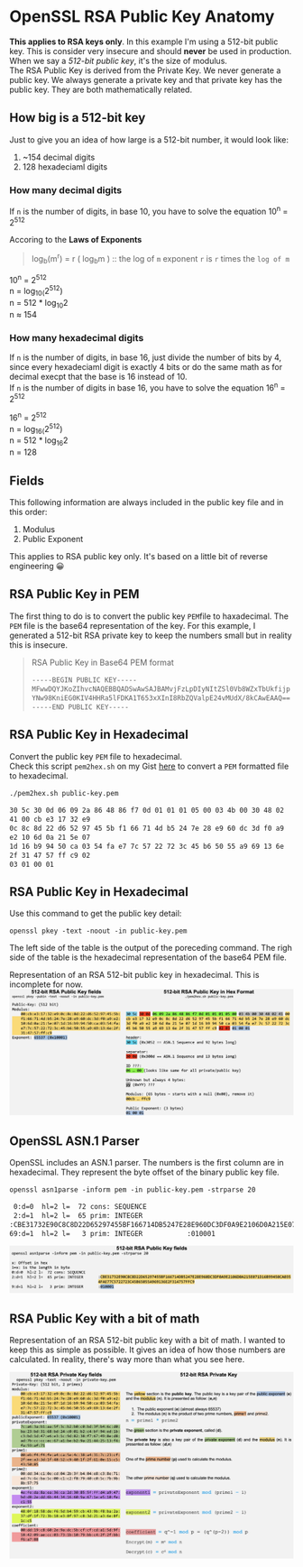 # OpenSSL RSA Public Key Anatomy
**This applies to RSA keys only**. In this example I'm using a 512-bit public key. This is consider very insecure and should **never** be used in production.  
When we say a *512-bit public key*, it's the size of modulus.  
The RSA Public Key is derived from the Private Key. We never generate a public key. We always generate a private key and that private key has the public key. They are both mathematically related.
## How big is a 512-bit key
Just to give you an idea of how large is a 512-bit number, it would look like:
1. ~154 decimal digits
2. 128 hexadeciaml digits

### How many decimal digits
If `n` is the number of digits, in base 10, you have to solve the equation 10<sup>n</sup> = 2<sup>512</sup>

Accoring to the **Laws of Exponents**
>log<sub>b</sub>(m<sup>r</sup>) = r ( log<sub>b</sub>m ) :: the log of `m` exponent `r` is `r` times the `log of m`  

10<sup>n</sup> = 2<sup>512</sup>  
n = log<sub>10(</sub>2<sup>512</sup>)  
n = 512 * log<sub>10</sub>2  
n ≈ 154  
### How many hexadecimal digits
If `n` is the number of digits, in base 16, just divide the number of bits by 4, since every hexadeciaml digit is exactly 4 bits or do the same math as for decimal execpt that the base is 16 instead of 10.    
If `n` is the number of digits in base 16, you have to solve the equation 16<sup>n</sup> = 2<sup>512</sup>

16<sup>n</sup> = 2<sup>512</sup>  
n = log<sub>16(</sub>2<sup>512</sup>)  
n = 512 * log<sub>16</sub>2  
n = 128  
  
## Fields
This following information are always included in the public key file and in this order:
1. Modulus
2. Public Exponent

This applies to RSA public key only. It's based on a little bit of reverse engineering 😀
## RSA Public Key in PEM
The first thing to do is to convert the public key `PEM`file to haxadecimal. The `PEM` file is the base64 representation of the key. For this example, I generated a 512-bit RSA private key to keep the numbers small but in reality this is insecure.
>RSA Public Key in Base64 PEM format
>```
>-----BEGIN PUBLIC KEY-----
>MFwwDQYJKoZIhvcNAQEBBQADSwAwSAJBAMvjFzLpDIyNItZSl0Vb8WZxTbUkfijp
>YNw98KniEG0KIV4HHRa5lFDKA1T653xXInI8RbZQValpE24vMUdX/8kCAwEAAQ==
>-----END PUBLIC KEY-----
>```

## RSA Public Key in Hexadecimal
Convert the public key `PEM` file to hexadecimal.  
Check this script `pem2hex.sh` on my Gist [here](https://gist.github.com/ddella/d07d5b827f3638e727bbf3dc1210d4a2) to convert a `PEM` formatted file to hexadecimal.
```shell
./pem2hex.sh public-key.pem
```
```
30 5c 30 0d 06 09 2a 86 48 86 f7 0d 01 01 01 05 00 03 4b 00 30 48 02 41 00 cb e3 17 32 e9 
0c 8c 8d 22 d6 52 97 45 5b f1 66 71 4d b5 24 7e 28 e9 60 dc 3d f0 a9 e2 10 6d 0a 21 5e 07 
1d 16 b9 94 50 ca 03 54 fa e7 7c 57 22 72 3c 45 b6 50 55 a9 69 13 6e 2f 31 47 57 ff c9 02 
03 01 00 01
```
## RSA Public Key in Hexadecimal
Use this command to get the public key detail:
```shell
openssl pkey -text -noout -in public-key.pem
```
The left side of the table is the output of the poreceding command. The righ side of the table is the hexadecimal representation of the base64 PEM file.  

Representation of an RSA 512-bit public key in hexadecimal. This is incomplete for now.   
![Alt text](/images/rsa-pub-key-hex.jpg "RSA Public key in hex format")
## OpenSSL ASN.1 Parser
OpenSSL includes an ASN.1 parser. The numbers is the first column are in hexadecimal. They represent the byte offset of the binary public key file.
```shell
openssl asn1parse -inform pem -in public-key.pem -strparse 20
```
```
 0:d=0  hl=2 l=  72 cons: SEQUENCE
 2:d=1  hl=2 l=  65 prim: INTEGER       :CBE31732E90C8C8D22D65297455BF166714DB5247E28E960DC3DF0A9E2106D0A215E071D16B99450CA0354FAE77C5722723C45B65055A969136E2F314757FFC9
69:d=1  hl=2 l=   3 prim: INTEGER           :010001
```
![Alt text](/images/rsa-pub-key-asn.jpg "RSA Private key in ASN.1")
## RSA Public Key with a bit of math
Representation of an RSA 512-bit public key with a bit of math. I wanted to keep this as simple as possible. It gives an idea of how those numbers are calculated. In reality, there's way more than what you see here.  

![Alt text](/images/rsa-priv-key.jpg "RSA Private key")
